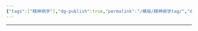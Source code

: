 ```yaml
---
{"tags":["精神病学"],"dg-publish":true,"permalink":"/模版/精神病学tag/","dgPassFrontmatter":true}
---
```


---